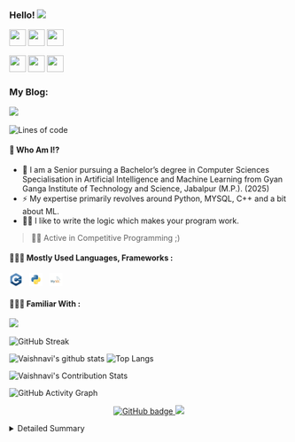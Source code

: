 ### Hello!  <img src="https://github.com/TheDudeThatCode/TheDudeThatCode/blob/master/Assets/Hi.gif" width="29px">


<a href="https://twitter.com/TheAnmol_"><img src="https://www.flaticon.com/svg/static/icons/svg/174/174876.svg" width="30" height="30"></a>
<a href="https://www.linkedin.com/in/anmol-lakhera-637a151a9/"><img src="https://www.flaticon.com/svg/static/icons/svg/174/174857.svg" width="30" height="30"></a>
<a href="https://contacts.google.com/u/1/person/112995909488051063208?hl=en"><img src="https://www.flaticon.com/svg/static/icons/svg/646/646187.svg" width="30" height="30"></a>

<a href="https://www.facebook.com/anmol.lakhera.71/"><img src="https://www.flaticon.com/svg/static/icons/svg/733/733547.svg" width="30" height="30"></a>
<a href="https://t.me/Bbrewerr"><img src="https://www.flaticon.com/svg/static/icons/svg/1532/1532545.svg" width="30" height="30"></a>
<a href="https://www.instagram.com/anmol.lakhera.71/"><img src="https://www.flaticon.com/svg/static/icons/svg/174/174855.svg" width="30" height="30" /></a>
<br>

### My Blog: 

<a href="https://medium.com/@VaishnaviLakhera"><img src="https://img.shields.io/badge/Medium-12100E?style=for-the-badge&logo=medium&logoColor=white" /></a>



![Lines of code](https://img.shields.io/badge/From%20Hello%20World%20I've%20written-10000%20Lines%20of%20code-blue)

#### 🤔 Who Am I!?

- 🏫 I am a Senior pursuing a Bachelor’s degree in Computer Sciences Specialisation in Artificial Intelligence and Machine           Learning from Gyan Ganga Institute of Technology and Science, Jabalpur (M.P.). (2025)
- ⚡️ My expertise primarily revolves around Python, MYSQL, C++ and a bit about ML.
- 🐱‍🏍 I like to write the logic which makes your program work.

> 🐱‍💻 Active in Competitive Programming ;)


#### 👨🏻‍💻 Mostly Used Languages, Frameworks :

<img height="24" src="https://raw.githubusercontent.com/github/explore/80688e429a7d4ef2fca1e82350fe8e3517d3494d/topics/cpp/cpp.png">&nbsp;&nbsp;
<img height="24" src="https://raw.githubusercontent.com/github/explore/80688e429a7d4ef2fca1e82350fe8e3517d3494d/topics/python/python.png">&nbsp;&nbsp;
<img height="24" src="https://raw.githubusercontent.com/github/explore/80688e429a7d4ef2fca1e82350fe8e3517d3494d/topics/mysql/mysql.png">&nbsp;&nbsp;


#### 👨🏻‍💻 Familiar With :



<img src="https://github-profile-trophy.vercel.app/?username=AnmolLakhera&theme=onedark&column=3&margin-w=15&margin-h=15">


![GitHub Streak](https://github-readme-streak-stats.herokuapp.com/?user=AnmolLakhera&theme=tokyonight&count_private=true)

![Vaishnavi's github stats](https://github-readme-stats.vercel.app/api?username=AnmolLakhera&show_icons=true&hide_border=true&theme=tokyonight&count_private=true) 
![Top Langs](https://github-readme-stats.vercel.app/api/top-langs/?username=AnmolLakhera&layout=compact&theme=tokyonight)

![Vaishnavi's Contribution Stats](https://github-contribution-stats.vercel.app/api/?username=AnmolLakhera)
<!--[Vaishnavi's wakatime stats](https://github-readme-stats.vercel.app/api/wakatime?username=AnmolLakhera&layout=compact)-->

![GitHub Activity Graph](https://activity-graph.herokuapp.com/graph?username=AnmolLakhera&theme=github&count_private=true)  


<p align="center">
<a href="https://github.com/AnmolLakhera?tab=followers">
    <img src="https://img.shields.io/github/followers/AnmolLakhera?label=Followers&logo=GitHub&style=for-the-badge" alt="GitHub badge" />
  </a>
  <a href="https://twitter.com/TheAnmol_">
    <img src="https://img.shields.io/twitter/follow/TheAnmol_?label=Twitter&logo=twitter&style=for-the-badge" />
  </a>
    
 </p>
 


<details>
<summary>Detailed Summary</summary>
<br>
    
![Metrics](https://metrics.lecoq.io/AnmolLakhera?template=classic&activity=1&followup=1&languages=1&lines=1&people=1&activity.limit=5&activity.days=14&activity.filter=all&activity.visibility=all&activity.timestamps=false&languages.colors=github&languages.threshold=0%25&people.limit=28&people.size=28&people.types=followers%2C%20following&people.identicons=false&people.shuffle=false&config.timezone=Asia%2FCalcutta&config.twemoji=true)
    


<!--
**AnmolLakhera/AnmolLakhera** is a ✨ _special_ ✨ repository because its `README.md` (this file) appears on your GitHub profile.

Here are some ideas to get you started:

- 🔭 I’m currently working on ...
- 🌱 I’m currently learning ...
- 👯 I’m looking to collaborate on ...
- 🤔 I’m looking for help with ...
- 💬 Ask me about ...
- 📫 How to reach me: ...
- 😄 Pronouns: ...
- ⚡ Fun fact: ...
-->
